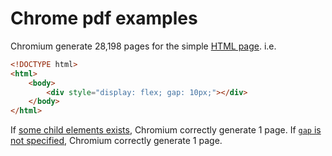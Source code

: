 # Chrome pdf examples

Chromium generate 28,198 pages for the simple [HTML page](https://mazamachi.github.io/chrome-pdf-examples/examples/flex-gap.html).
i.e.

```html
<!DOCTYPE html>
<html>
    <body>
        <div style="display: flex; gap: 10px;"></div>
    </body>
</html>
```

If [some child elements exists](https://mazamachi.github.io/chrome-pdf-examples/examples/flex-gap-with-child.html), Chromium correctly generate 1 page.
If [`gap` is not specified](https://mazamachi.github.io/chrome-pdf-examples/examples/flex.html), Chromium correctly generate 1 page.
